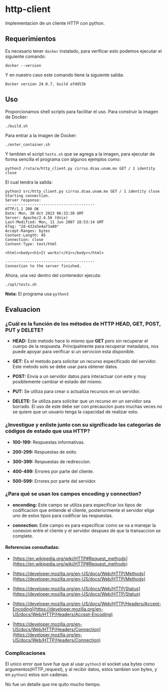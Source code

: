 # http-client
Implementacion de un cliente HTTP con python.

## Requerimientos

Es necesario tener `docker` instalado, para verificar esto podemos ejecutar
el siguiente comando:

```shell
docker --version
```

Y en nuestro caso este comando tiene la siguiente salida:

```shell
Docker version 24.0.7, build afdd53b
```

## Uso

Proporcionamos shell scripts para facilitar el uso. Para
construir la imagen de Docker:

```shell
./build.sh
```

Para entrar a la imagen de Docker:

```shell
./enter_container.sh
```

Y tambien el script `tests.sh` que se agrega a la imagen, para
ejecutar de forma sencilla el programa con algunos ejemplos como:

```shell
python3 /ruta/a/http_client.py cirrus.dcaa.unam.mx GET / 1 identity close
```

El cual tendra la salida:

```shell
python3 src/http_client.py cirrus.dcaa.unam.mx GET / 1 identity close 
Starting connection.
Server response:
----------------------------------------
HTTP/1.1 200 OK
Date: Mon, 30 Oct 2023 06:33:30 GMT
Server: Apache/2.4.56 (Unix)
Last-Modified: Mon, 11 Jun 2007 18:53:14 GMT
ETag: "2d-432a5e4a73a80"
Accept-Ranges: bytes
Content-Length: 45
Connection: close
Content-Type: text/html

<html><body><h1>It works!</h1></body></html>

----------------------------------------
Connection to the server finished.

```

Ahora, una vez dentro del contenedor ejecuta:

```shell
./opt/tests.sh
```

**Nota:** El programa usa `python3`

## Evaluacion

### ¿Cuál es la función de los métodos de HTTP HEAD, GET, POST, PUT y DELETE?

- **HEAD:** Este metodo hace lo mismo que **GET** pero sin recuperar
    el cuerpo de la respuesta. Principalmente para recuperar metadatos,
    nos puede apoyar para verificar si un servicion esta disponible.

- **GET:** Es el metodo para solicitar un recurso especificado del servidor.
    Este metodo solo se debe usar para obtener datos.

- **POST:** Envia a un servidor datos para interactuar con este y muy
    posiblemente cambiar el estado del mismo.

- **PUT:** Se utiliza para crear o actualiza recursos en un servidor.

- **DELETE:** Se utiliza para solicitar que un recurso en un servidor sea
    borrado. El uso de este debe ser con precaucion pues muchas veces
    no se quiere que un usuario tenga la capacidad de realizar esto.

### ¿Investigue y enliste junto con su significado las categorías de códigos de estado que usa HTTP?

- **100-199:** Respuestas informativas.

- **200-299:** Respuestas de exito.

- **300-399:** Respuestas de redireccion.

- **400-499:** Errores por parte del cliente.

- **500-599:** Errores por parte del servidor.

### ¿Para qué se usan los campos encoding y connection?

- **enconding:** Este campo se utiliza para especificar los tipos
    de codificacion que entiende el cliente, posteriormente el servidor
    elige uno de estos tipos para codificar las respuestas.

- **connection:** Este campo es para especificar como se va a manejar la
    conexion entre el cliente y el servidor despues de que la transaccion
    se complete.

#### Referencias consultadas:

- [https://en.wikipedia.org/wiki/HTTP#Request_methods](https://en.wikipedia.org/wiki/HTTP#Request_methods)

- [https://developer.mozilla.org/en-US/docs/Web/HTTP/Methods](https://developer.mozilla.org/en-US/docs/Web/HTTP/Methods)

- [https://developer.mozilla.org/en-US/docs/Web/HTTP/Status](https://developer.mozilla.org/en-US/docs/Web/HTTP/Status)

- [https://developer.mozilla.org/en-US/docs/Web/HTTP/Headers/Accept-Encoding](https://developer.mozilla.org/en-US/docs/Web/HTTP/Headers/Accept-Encoding)

- [https://developer.mozilla.org/en-US/docs/Web/HTTP/Headers/Connection](https://developer.mozilla.org/en-US/docs/Web/HTTP/Headers/Connection)


### Complicaciones

El unico error que tuve fue que al usar `python3` el socket
usa bytes como argumentos(HTTP_request), y al recibir datos,
estos tambien son bytes, y en `python2` estos son cadenas.

No fue un detalle que me quito mucho tiempo.
